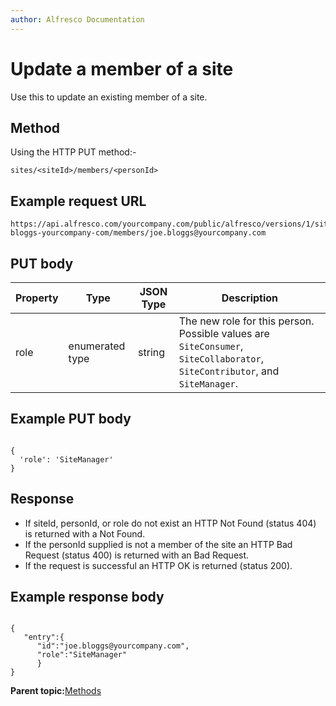 ```yaml
---
author: Alfresco Documentation
---
```


# Update a member of a site

Use this to update an existing member of a site.

## Method

Using the HTTP PUT method:-

```
sites/<siteId>/members/<personId>
```

## Example request URL

```
https://api.alfresco.com/yourcompany.com/public/alfresco/versions/1/sites/fred-bloggs-yourcompany-com/members/joe.bloggs@yourcompany.com
```

## PUT body

|Property|Type|JSON Type|Description|
|--------|----|---------|-----------|
|role|enumerated type|string|The new role for this person. Possible values are `SiteConsumer`, `SiteCollaborator`, `SiteContributor`, and `SiteManager`.|

## Example PUT body

```

{
  'role': 'SiteManager'
}
```

## Response

-   If siteId, personId, or role do not exist an HTTP Not Found \(status 404\) is returned with a Not Found.
-   If the personId supplied is not a member of the site an HTTP Bad Request \(status 400\) is returned with an Bad Request.
-   If the request is successful an HTTP OK is returned \(status 200\).

## Example response body

```

{
   "entry":{
      "id":"joe.bloggs@yourcompany.com",
      "role":"SiteManager"
      }
}
```

**Parent topic:**[Methods](../../../pra/1/concepts/pra-sites-members-methods.md)

